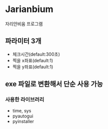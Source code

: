 # Jarianbium
자리안비움 프로그램

## 파라미터 3개
- 체크시간(default:300초)
- 찍을 x좌표(default:1)
- 찍을 y좌표(default:1)

## exe 파일로 변환해서 단순 사용 가능

### 사용한 라이브러리
- time, sys
- pyautogui
- pyinstaller
